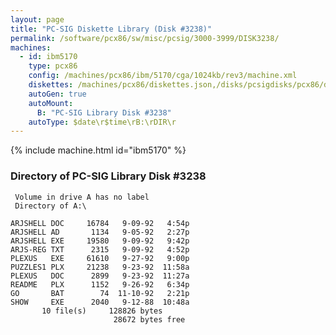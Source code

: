 ```yaml
---
layout: page
title: "PC-SIG Diskette Library (Disk #3238)"
permalink: /software/pcx86/sw/misc/pcsig/3000-3999/DISK3238/
machines:
  - id: ibm5170
    type: pcx86
    config: /machines/pcx86/ibm/5170/cga/1024kb/rev3/machine.xml
    diskettes: /machines/pcx86/diskettes.json,/disks/pcsigdisks/pcx86/diskettes.json
    autoGen: true
    autoMount:
      B: "PC-SIG Library Disk #3238"
    autoType: $date\r$time\rB:\rDIR\r
---
```


{% include machine.html id="ibm5170" %}

### Directory of PC-SIG Library Disk #3238

     Volume in drive A has no label
     Directory of A:\

    ARJSHELL DOC     16784   9-09-92   4:54p
    ARJSHELL AD       1134   9-05-92   2:27p
    ARJSHELL EXE     19580   9-09-92   9:42p
    ARJS-REG TXT      2315   9-09-92   4:52p
    PLEXUS   EXE     61610   9-27-92   9:00p
    PUZZLES1 PLX     21238   9-23-92  11:58a
    PLEXUS   DOC      2899   9-23-92  11:27a
    README   PLX      1152   9-26-92   6:34p
    GO       BAT        74  11-10-92   2:21p
    SHOW     EXE      2040   9-12-88  10:48a
           10 file(s)     128826 bytes
                           28672 bytes free
